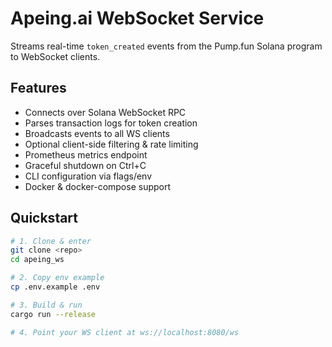 # Apeing.ai WebSocket Service

Streams real-time `token_created` events from the Pump.fun Solana program to WebSocket clients.

## Features

- Connects over Solana WebSocket RPC
- Parses transaction logs for token creation
- Broadcasts events to all WS clients
- Optional client-side filtering & rate limiting
- Prometheus metrics endpoint
- Graceful shutdown on Ctrl+C
- CLI configuration via flags/env
- Docker & docker-compose support

## Quickstart

```bash
# 1. Clone & enter
git clone <repo>
cd apeing_ws

# 2. Copy env example
cp .env.example .env

# 3. Build & run
cargo run --release

# 4. Point your WS client at ws://localhost:8080/ws
```
